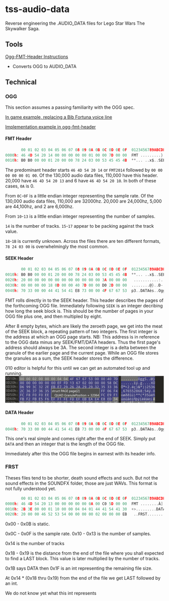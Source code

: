 # tss-audio-data
Reverse engineering the .AUDIO_DATA files for Lego Star Wars The Skywalker Saga.

## Tools

[Ogg-FMT-Header Instructions](tools/ogg-fmt-header/)
 - Converts OGG to AUDIO_DATA

## Technical

### OGG

This section assumes a passing familiarity with the OGG spec.

[In game example, replacing a Bib Fortuna voice line](https://youtu.be/uS7JjUNHu5I)

[Implementation example in ogg-fmt-header](tools/ogg-fmt-header/ogg-fmt-header.py)

#### FMT Header
```c
       00 01 02 03 04 05 06 07 08 09 0A 0B 0C 0D 0E 0F  0123456789ABCDEF
0000h: 46 4D 54 20 14 00 00 00 00 00 01 00 00 7D 00 00  FMT .........}.. 
0010h: B0 B0 00 00 01 20 00 00 78 24 03 00 53 45 45 4B  °°... ..x$..SEEK
```
The predominant header starts `46 4D 54 20 14` or `FMT2014` followed by `00 00 00 00 00 01 00`. Of the 130,000 audio data files, 110,000 have this header. 20,000 have `46 4D 54 20 13` and 6 have `46 4D 54 20 10`. In both of these cases, `0A` is 0.

From `0C`-`0F` is a little endian integer representing the sample rate.
Of the 130,000 audio data files, 110,000 are 32000hz. 20,000 are 24,000hz, 5,000 are 44,100hz, and 2 are 6,000hz.

From `10`-`13` is a little endian integer representing the number of samples.

`14` is the number of tracks. `15`-`17` appear to be packing against the track value.

`18`-`1B` is currently unknown. Across the files there are ten different formats, `78 24 03 00` is overwhelmingly the most common.

#### SEEK Header
```c
       00 01 02 03 04 05 06 07 08 09 0A 0B 0C 0D 0E 0F  0123456789ABCDEF
0010h: B0 B0 00 00 01 20 00 00 78 24 03 00 53 45 45 4B  °°... ..x$..SEEK 
0020h: 20 00 00 00 00 00 00 00 00 00 00 00 3A 00 00 00   ...........:... 
0030h: 00 00 00 00 18 0D 00 00 40 7D 00 00 D0 2D 00 00  ........@}..Ð-.. 
0040h: 70 33 00 00 44 41 54 41 E8 73 00 00 4F 67 67 53  p3..DATAès..OggS 
```
FMT rolls directly in to the SEEK header. This header describes the pages of the forthcoming OGG file.
Immediately following `SEEK` is an integer decribing how long the seek block is. This should be the number of pages in your OGG file plus one, and then multipled by eight.

After 8 empty bytes, which are likely the zeroeth page, we get into the meat of the SEEK block, a repeating pattern of two integers. The first integer is the address at which an OGG page starts. NB: This address is in reference to the OGG data minus any SEEK/FMT/DATA headers. Thus the first page's address should always be 3A.
The second integer is a delta between the granule of the earlier page and the current page. While an OGG file stores the granules as a sum, the SEEK header stores the difference.

010 editor is helpful for this until we can get an automated tool up and running.
![010 editor](images/granule.png)

#### DATA Header
```c
       00 01 02 03 04 05 06 07 08 09 0A 0B 0C 0D 0E 0F  0123456789ABCDEF
0040h: 70 33 00 00 44 41 54 41 E8 73 00 00 4F 67 67 53  p3..DATAès..OggS
```
This one's real simple and comes right after the end of SEEK. Simply put `DATA` and then an integer that is the length of the OGG file.

Immediately after this the OGG file begins in earnest with its header info.

### FRST
Theses files tend to be shorter, death sound effects and such. But not the sound effects in the SOUNDFX folder, those are just WAVs. This format is not fully understood yet.
```c
       00 01 02 03 04 05 06 07 08 09 0A 0B 0C 0D 0E 0F  0123456789ABCDEF
0000h: 46 4D 54 20 13 00 00 00 00 00 0A 00 C0 5D 00 00  FMT ........À].. 
0010h: 2B 3E 00 00 01 10 00 00 04 04 01 44 41 54 41 30  +>.........DATA0 
0020h: 20 00 00 46 52 53 54 00 00 00 00 02 00 00 00 EB   ..FRST........ë 
```
0x00 - 0x0B is static.

0x0C - 0x0F is the sample rate.
0x10 - 0x13 is the number of samples.

0x14 is the number of tracks

0x18 - 0x19 is the distance from the end of the file where you shall expected to find a LAST block. This value is later multiplied by the number of tracks.

0x1B says DATA then 0x1F is an int representing the remaining file size.

At 0x14 * (0x18 thru 0x19) from the end of the file we get LAST followed by an int.

We do not know yet what this int represents
